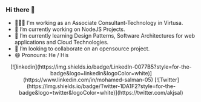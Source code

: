 ### Hi there 👋


- 🙋🏻‍♂️ I'm working as an Associate Consultant-Technology in Virtusa.
- 🔭 I’m currently working on NodeJS Projects.
- 🌱 I’m currently learning Design Patterns, Software Architectures for web applications and Cloud Technologies.
- 👯 I’m looking to collaborate on an opensource project.
- 😄 Pronouns: He / His

<p align="center">
    [![linkedin](https://img.shields.io/badge/LinkedIn-0077B5?style=for-the-badge&logo=linkedin&logoColor=white)](https://www.linkedin.com/in/mohamed-salman-05)
    [![Twitter](https://img.shields.io/badge/Twitter-1DA1F2?style=for-the-badge&logo=twitter&logoColor=white)](https://twitter.com/akjsal)
</p>